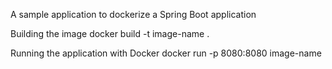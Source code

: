 A sample application to dockerize a Spring Boot application

Building the image
docker build -t image-name .

Running the application with Docker
docker run -p 8080:8080 image-name
